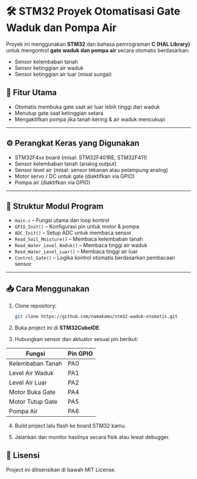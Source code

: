 # 🛠️ STM32 Proyek Otomatisasi Gate Waduk dan Pompa Air

Proyek ini menggunakan **STM32** dan bahasa pemrograman **C (HAL Library)** untuk mengontrol **gate waduk dan pompa air** secara otomatis berdasarkan:
- Sensor kelembaban tanah
- Sensor ketinggian air waduk
- Sensor ketinggian air luar (misal sungai)

## 🚀 Fitur Utama
- Otomatis membuka gate saat air luar lebih tinggi dari waduk
- Menutup gate saat ketinggian setara
- Mengaktifkan pompa jika tanah kering & air waduk mencukupi

---

## ⚙️ Perangkat Keras yang Digunakan
- STM32F4xx board (misal: STM32F401RE, STM32F411)
- Sensor kelembaban tanah (analog output)
- Sensor level air (misal: sensor tekanan atau pelampung analog)
- Motor servo / DC untuk gate (diaktifkan via GPIO)
- Pompa air (diaktifkan via GPIO)

---

## 🧠 Struktur Modul Program
- `main.c` – Fungsi utama dan loop kontrol
- `GPIO_Init()` – Konfigurasi pin untuk motor & pompa
- `ADC_Init()` – Setup ADC untuk membaca sensor
- `Read_Soil_Moisture()` – Membaca kelembaban tanah
- `Read_Water_Level_Waduk()` – Membaca tinggi air waduk
- `Read_Water_Level_Luar()` – Membaca tinggi air luar
- `Control_Gate()` – Logika kontrol otomatis berdasarkan pembacaan sensor

---

## 📥 Cara Menggunakan
1. Clone repository:
   ```bash
   git clone https://github.com/namakamu/stm32-waduk-otomatis.git
   ```

2. Buka project ini di **STM32CubeIDE**.

3. Hubungkan sensor dan aktuator sesuai pin berikut:

| Fungsi               | Pin GPIO |
|----------------------|----------|
| Kelembaban Tanah     | PA0      |
| Level Air Waduk      | PA1      |
| Level Air Luar       | PA2      |
| Motor Buka Gate      | PA4      |
| Motor Tutup Gate     | PA5      |
| Pompa Air            | PA6      |

4. Build project lalu flash ke board STM32 kamu.

5. Jalankan dan monitor hasilnya secara fisik atau lewat debugger.

## 📄 Lisensi
Project ini dilisensikan di bawah MIT License.

